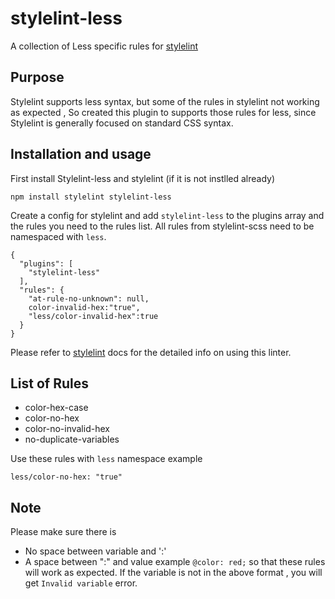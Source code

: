 # stylelint-less
A collection of Less specific rules for [stylelint](https://github.com/stylelint/stylelint)

## Purpose 
Stylelint supports less syntax, but some of the rules in stylelint not working as expected , So created this plugin to supports those rules for less, since Stylelint is generally focused on standard CSS syntax.

## Installation and usage
First install Stylelint-less and stylelint (if it is not instlled already)

```
npm install stylelint stylelint-less
```

Create a config for stylelint and add  `stylelint-less` to the plugins array and the rules you need to the rules list. All rules from stylelint-scss need to be namespaced with `less`.

```
{
  "plugins": [
    "stylelint-less"
  ],
  "rules": {
    "at-rule-no-unknown": null,
    color-invalid-hex:"true",
    "less/color-invalid-hex":true
  }
}
```

Please refer to [stylelint](https://stylelint.io/user-guide/get-started/) docs for the detailed info on using this linter.

## List of Rules

- color-hex-case
- color-no-hex
- color-no-invalid-hex
- no-duplicate-variables

Use these rules with `less` namespace example

``` less/color-no-hex: "true" ```

## Note

Please make sure there is 
  - No space between variable and ':'
  - A space between ":" and value
  example
  ``
    @color: red;
  ``
  so that these rules will work as expected. If the variable is not in the above format , you will get ` Invalid variable ` error.


